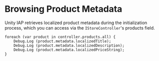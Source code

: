 Browsing Product Metadata
=========================

Unity IAP retrieves localized product metadata during the initialization process, which you can access via the ``IStoreController``'s products field.

````
foreach (var product in controller.products.all) {
    Debug.Log (product.metadata.localizedTitle);
    Debug.Log (product.metadata.localizedDescription);
    Debug.Log (product.metadata.localizedPriceString);
}
````